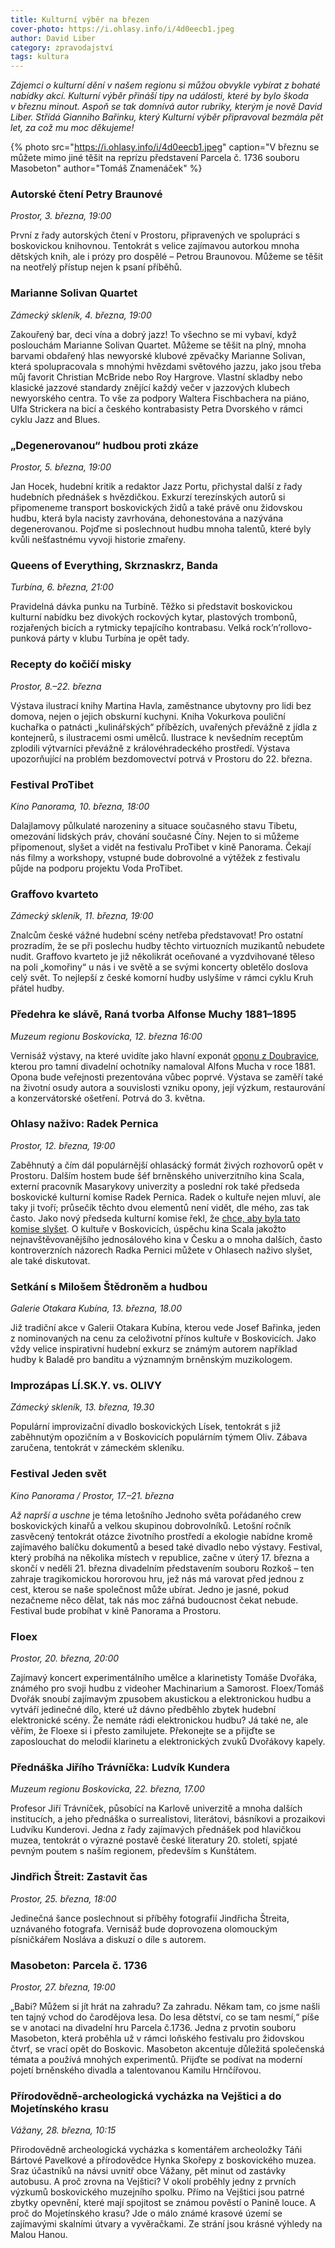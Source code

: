 ```yaml
---
title: Kulturní výběr na březen
cover-photo: https://i.ohlasy.info/i/4d0eecb1.jpeg
author: David Liber
category: zpravodajství
tags: kultura
---
```


*Zájemci o kulturní dění v našem regionu si můžou obvykle vybírat z bohaté nabídky akcí. Kulturní výběr přináší tipy na události, které by bylo škoda v březnu minout. Aspoň se tak domnívá autor rubriky, kterým je nově David Liber. Střídá Gianniho Bařinku, který Kulturní výběr připravoval bezmála pět let, za což mu moc děkujeme!*

{% photo src="https://i.ohlasy.info/i/4d0eecb1.jpeg" caption="V březnu se můžete mimo jiné těšit na reprízu představení Parcela č. 1736 souboru Masobeton" author="Tomáš Znamenáček" %}

### Autorské čtení Petry Braunové

*Prostor, 3. března, 19:00*

První z řady autorských čtení v Prostoru, připravených ve spolupráci s boskovickou knihovnou. Tentokrát s velice zajímavou autorkou mnoha dětských knih, ale i prózy pro dospělé – Petrou Braunovou. Můžeme se těšit na neotřelý přístup nejen k psaní příběhů.

### Marianne Solivan Quartet 

*Zámecký skleník, 4. března, 19:00*

Zakouřený bar, deci vína a dobrý jazz! To všechno se mi vybaví, když poslouchám Marianne Solivan Quartet. Můžeme se těšit na plný, mnoha barvami obdařený hlas newyorské klubové zpěvačky Marianne Solivan, která spolupracovala s mnohými hvězdami světového jazzu, jako jsou třeba můj favorit Christian McBride nebo Roy Hargrove. Vlastní skladby nebo klasické jazzové standardy znějící každý večer v jazzových klubech newyorského centra. To vše za podpory Waltera Fischbachera na piáno, Ulfa Strickera na bicí a českého kontrabasisty Petra Dvorského v rámci cyklu Jazz and Blues.

### „Degenerovanou“ hudbou proti zkáze

*Prostor, 5. března, 19:00*

Jan Hocek, hudební kritik a redaktor Jazz Portu, přichystal další z řady hudebních přednášek s hvězdičkou. Exkurzí terezínských autorů si připomeneme transport boskovických židů a také právě onu židovskou hudbu, která byla nacisty zavrhována, dehonestována a nazývána degenerovanou. Pojďme si poslechnout hudbu mnoha talentů, které byly kvůli nešťastnému vyvoji historie zmařeny.  

### Queens of Everything, Skrznaskrz, Banda

*Turbína, 6. března, 21:00*

Pravidelná dávka punku na Turbíně. Těžko si představit boskovickou kulturní nabídku bez divokých rockových kytar, plastových trombonů, rozjařených bicích a rytmicky tepajícího kontrabasu. Velká rock’n’rollovo-punková párty v klubu Turbína je opět tady.

### Recepty do kočičí misky

*Prostor, 8.–22. března*

Výstava ilustrací knihy Martina Havla, zaměstnance ubytovny pro lidi bez domova, nejen o jejich obskurní kuchyni. Kniha Vokurkova pouliční kuchařka o patnácti „kulinářských“ příbězích, uvařených převážně z jídla z kontejnerů, s ilustracemi osmi umělců. Ilustrace k nevšedním receptům zplodili výtvarníci převážně z královéhradeckého prostředí. Výstava upozorňující na problém bezdomovectví potrvá v Prostoru do 22. března.

### Festival ProTibet

*Kino Panorama, 10. března, 18:00*

Dalajlamovy půlkulaté narozeniny a situace současného stavu Tibetu, omezování lidských práv, chování současné Číny. Nejen to si můžeme připomenout, slyšet a vidět na festivalu ProTibet v kině Panorama. Čekají nás filmy a workshopy, vstupné bude dobrovolné a výtěžek z festivalu půjde na podporu projektu Voda ProTibet.

### Graffovo kvarteto

*Zámecký skleník, 11. března, 19:00*

Znalcům české vážné hudební scény netřeba představovat! Pro ostatní prozradím, že se při poslechu hudby těchto virtuozních muzikantů nebudete nudit. Graffovo kvarteto je již několikrát oceňované a vyzdvihované těleso na poli „komořiny“ u nás i ve světě a se svými koncerty obletělo doslova celý svět. To nejlepší z české komorní hudby uslyšíme v rámci cyklu Kruh přátel hudby.  

### Předehra ke slávě, Raná tvorba Alfonse Muchy 1881–1895

*Muzeum regionu Boskovicka, 12. března 16:00*

Vernisáž výstavy, na které uvidíte jako hlavní exponát [oponu z Doubravice](https://ohlasy.info/clanky/2016/07/muchova-opona.html), kterou pro tamní divadelní ochotníky namaloval Alfons Mucha v roce 1881. Opona bude veřejnosti prezentována vůbec poprvé. Výstava se zaměří také na životní osudy autora a souvislosti vzniku opony, její výzkum, restaurování a konzervátorské ošetření. Potrvá do 3. května.

### Ohlasy naživo: Radek Pernica

*Prostor, 12. března, 19:00*

Zaběhnutý a čím dál populárnější ohlasácký formát živých rozhovorů opět v Prostoru. Dalším hostem bude šéf brněnského univerzitního kina Scala, externí pracovník Masarykovy univerzity a poslední rok také předseda boskovické kulturní komise Radek Pernica. Radek o kultuře nejen mluví, ale taky ji tvoří; průsečík těchto dvou elementů není vidět, dle mého, zas tak často. Jako nový předseda kulturní komise řekl, že [chce, aby byla tato komise slyšet](https://ohlasy.info/clanky/2019/04/rozhovor-pernica.html). O kultuře v Boskovicích, úspěchu kina Scala jakožto nejnavštěvovanějšího jednosálového kina v Česku a o mnoha dalších, často kontroverzních názorech Radka Pernici můžete v Ohlasech naživo slyšet, ale také diskutovat.

### Setkání s Milošem Štědroněm a hudbou

*Galerie Otakara Kubína, 13. března, 18.00*

Již tradiční akce v Galerii Otakara Kubína, kterou vede Josef Bařinka, jeden z nominovaných na cenu za celoživotní přínos kultuře v Boskovicích. Jako vždy velice inspirativní hudební exkurz se známým autorem například hudby k Baladě pro banditu a významným brněnským muzikologem.

### Improzápas LÍ.SK.Y. vs. OLIVY

*Zámecký skleník, 13. března, 19.30*

Populární improvizační divadlo boskovických Lísek, tentokrát s již zaběhnutým opozičním a v Boskovicích populárním týmem Oliv. Zábava zaručena, tentokrát v zámeckém skleníku.

### Festival Jeden svět

*Kino Panorama / Prostor, 17.–21. března* 

*Až naprší a uschne* je téma letošního Jednoho světa pořádaného crew boskovických kinařů a velkou skupinou dobrovolníků. Letošní ročník zasvěcený tentokrát otázce životního prostředí a ekologie nabídne kromě zajímavého balíčku dokumentů a besed také divadlo nebo výstavy. Festival, který probíhá na několika místech v republice, začne v úterý 17. března a skončí v neděli 21. března divadelním představením souboru Rozkoš – ten zahraje tragikomickou hororovou hru, jež nás má varovat před jednou z cest, kterou se naše společnost může ubírat. Jedno je jasné, pokud nezačneme něco dělat, tak nás moc zářná budoucnost čekat nebude. Festival bude probíhat v kině Panorama a Prostoru.

### Floex

*Prostor, 20. března, 20:00*

Zajímavý koncert experimentálního umělce a klarinetisty Tomáše Dvořáka, známého pro svoji hudbu z videoher Machinarium a Samorost. Floex/Tomáš Dvořák snoubí zajímavým zpusobem akustickou a elektronickou hudbu a vytváří jedinečné dílo, které už dávno předběhlo zbytek hudební elektronické scény. Že nemáte rádi elektronickou hudbu? Já také ne, ale věřím, že Floexe si i přesto zamilujete. Překonejte se a přijďte se zaposlouchat do melodií klarinetu a elektronických zvuků Dvořákovy kapely. 

### Přednáška Jiřího Trávníčka: Ludvík Kundera

*Muzeum regionu Boskovicka, 22. března, 17.00*

Profesor Jiří Trávníček, působící na Karlově univerzitě a mnoha dalších institucích, a jeho přednáška o surrealistovi, literátovi, básníkovi a prozaikovi Ludvíku Kunderovi. Jedna z řady zajímavých přednášek pod hlavičkou muzea, tentokrát o výrazné postavě české literatury 20. století, spjaté pevným poutem s naším regionem, především s Kunštátem.

### Jindřich Štreit: Zastavit čas

*Prostor, 25. března, 18:00*

Jedinečná šance poslechnout si příběhy fotografií Jindřicha Štreita, uznávaného fotografa. Vernisáž bude doprovozena olomouckým písničkářem Nosláva a diskuzí o díle s autorem.

### Masobeton: Parcela č. 1736

*Prostor, 27. března, 19:00*

„Babi? Můžem si jít hrát na zahradu? Za zahradu. Někam tam, co jsme našli ten tajný vchod do čarodějova lesa. Do lesa dětství, co se tam nesmí,“ píše se  v anotaci na divadelní hru Parcela č.1736. Jedna z prvotin souboru Masobeton, která proběhla už v rámci loňského festivalu pro židovskou čtvrť, se vrací opět do Boskovic. Masobeton akcentuje důležitá společenská témata a používá mnohých experimentů. Přijďte se podívat na moderní pojetí brněnského divadla a talentovanou Kamilu Hrnčířovou.

### Přírodovědně-archeologická vycházka na Vejštici a do Mojetínského krasu

*Vážany, 28. března, 10:15*

Přirodovědně archeologická vycházka s komentářem archeoložky Táňi Bártové Pavelkové a přírodovědce Hynka Skořepy z boskovického muzea. Sraz účastníků na návsi uvnitř obce Vážany, pět minut od zastávky autobusu. A proč zrovna na Vejštici? V okolí proběhly jedny z prvních výzkumů boskovického muzejního spolku. Přímo na Vejštici jsou patrné zbytky opevnění, které mají spojitost se známou pověstí o Panině louce. A proč do Mojetínského krasu? Jde o málo známé krasové území se zajímavými skalními útvary a vyvěračkami. Ze strání jsou krásné výhledy na Malou Hanou.
